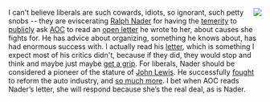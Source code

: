 <img src="http://scripting.com/images/2020/08/15/unsafeAtAnySpeedCover.png" border="0" align="right">I can't believe liberals are such cowards, idiots, so ignorant, such petty snobs -- they are eviscerating <a href="https://en.wikipedia.org/wiki/Ralph_Nader">Ralph Nader</a> for having the <a href="https://www.google.com/search?q=temerity">temerity</a> to <a href="https://twitter.com/RalphNader/status/1294040427004399618">publicly</a> ask <a href="https://en.wikipedia.org/wiki/Alexandria_Ocasio-Cortez">AOC</a> to read an <a href="https://nader.org/2020/07/31/ralph-nader-letter-to-aoc/">open letter</a> he wrote to her, about causes she fights for. He has advice about organizing, something he knows about, has had enormous success with. I actually read his <a href="https://nader.org/2020/07/31/ralph-nader-letter-to-aoc/">letter</a>, which is something I expect most of his critics didn't, because if they did, they would stop and think and maybe just maybe <a href="https://www.google.com/search?q=get+a+grip">get a grip</a>. For liberals, Nader should be considered a pioneer of the stature of <a href="https://en.wikipedia.org/wiki/John_Lewis">John Lewis</a>. He successfully <a href="https://en.wikipedia.org/wiki/Unsafe_at_Any_Speed">fought</a> to reform the auto industry, and <a href="https://twitter.com/Laura__Antonini/status/1294307355232894978">so much more</a>. I bet when AOC reads Nader’s letter, she will respond because she’s the real deal, as is Nader.

